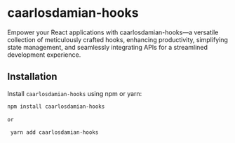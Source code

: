 # caarlosdamian-hooks

Empower your React applications with caarlosdamian-hooks—a versatile collection of meticulously crafted hooks, enhancing productivity, simplifying state management, and seamlessly integrating APIs for a streamlined development experience.

## Installation

Install `caarlosdamian-hooks` using npm or yarn:

```bash
npm install caarlosdamian-hooks
 
or
 
 yarn add caarlosdamian-hooks
